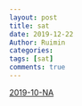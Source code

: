 ```yaml
---
layout: post
title: sat
date: 2019-12-22
Author: Ruimin
categories: 
tags: [sat]
comments: true
---
```


[2019-10-NA](ruimin276.github.io\_posts\sat\2016-10-NA.pdf)

